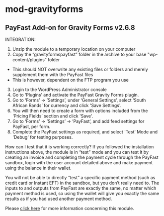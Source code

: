 # mod-gravityforms

PayFast Add-on for Gravity Forms v2.6.8
------------------------------------------------------------------------------

INTEGRATION:

1. Unzip the module to a temporary location on your computer
2. Copy the “gravityformspayfast” folder in the archive to your base "wp-content/plugins” folder

- This should NOT overwrite any existing files or folders and merely supplement them with the PayFast files
- This is however, dependent on the FTP program you use

3. Login to the WordPress Administrator console
4. Go to ‘Plugins’ and activate the PayFast Gravity Forms plugin.
5. Go to ‘Forms’ -> ’Settings’, under ‘General Settings’, select ‘South African Rands’ for currency and click 'Save
   Settings'.
6. You will then need to create a form with options included from the ‘Pricing Fields’ section and click 'Save'.
7. Go to ‘Forms’ -> ’Settings’ -> ’PayFast’, and add feed settings for PayFast, per form.
8. Complete the PayFast settings as required, and select 'Test' Mode and 'Debug' for testing purposes.

How can I test that it is working correctly? If you followed the installation instructions above, the module is in
“test” mode and you can test it by creating an invoice and completing the payment cycle through the PayFast sandbox,
login with the user account detailed above and make payment using the balance in their wallet.

You will not be able to directly “test” a specific payment method (such as credit card or Instant EFT) in the sandbox,
but you don’t really need to. The inputs to and outputs from PayFast are exactly the same, no matter which payment
method is used, so using the wallet will give you exactly the same results as if you had used another payment method.

Please [click here](https://payfast.io/integration/shopping-carts/gravity-forms/) for more information concerning this module.

